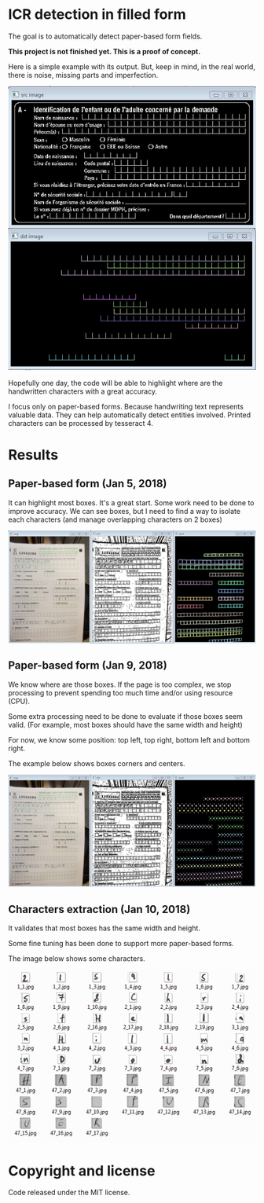 # ICR detection in filled form
The goal is to automatically detect paper-based form fields.

**This project is not finished yet. This is a proof of concept.**

Here is a simple example with its output.
But, keep in mind, in the real world, there is noise, missing parts and imperfection.

<p align="center">
    <img alt="Example" src="Results/Example.png" />
</p>

Hopefully one day, the code will be able to highlight where are the handwritten characters with a great accuracy.

I focus only on paper-based forms. Because handwriting text represents valuable data. They can help automatically detect entities involved.
Printed characters can be processed by tesseract 4.

# Results

## Paper-based form (Jan 5, 2018)
It can highlight most boxes.
It's a great start. Some work need to be done to improve accuracy.
We can see boxes, but I need to find a way to isolate each characters (and manage overlapping characters on 2 boxes)

<p align="center">
    <img alt="Example" src="Results/Photo.png" />
</p>

## Paper-based form (Jan 9, 2018)
We know where are those boxes. If the page is too complex, we stop processing to prevent spending too much time and/or using resource (CPU).

Some extra processing need to be done to evaluate if those boxes seem valid. (For example, most boxes should have the same width and height)

For now, we know some position: top left, top right, bottom left and bottom right.

The example below shows boxes corners and centers.
<p align="center">
    <img alt="Example" src="Results/Boxes.png" />
</p>

## Characters extraction (Jan 10, 2018)
It validates that most boxes has the same width and height.

Some fine tuning has been done to support more paper-based forms.

The image below shows some characters.
<p align="center">
    <img alt="Example" src="Results/Letters.PNG" />
</p>

# Copyright and license
Code released under the MIT license.
